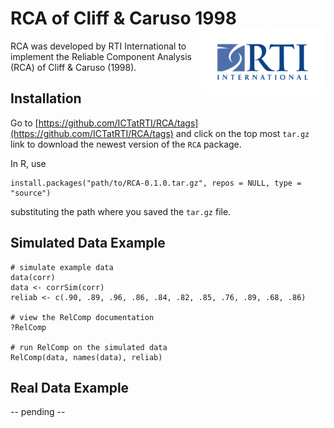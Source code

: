 RCA of Cliff &amp; Caruso 1998 <img src="man/figures/200px-Rti-logo.png" align="right" />
========================================================

RCA was developed by RTI International to implement the Reliable Component 
Analysis (RCA) of Cliff &amp; Caruso (1998).

## Installation

Go to [https://github.com/ICTatRTI/RCA/tags](https://github.com/ICTatRTI/RCA/tags)
and click on the top most `tar.gz` link to download the newest version of the `RCA` package.


In R, use

```
install.packages("path/to/RCA-0.1.0.tar.gz", repos = NULL, type = "source")
```

substituting the path where you saved the `tar.gz` file. 

## Simulated Data Example

```
# simulate example data 
data(corr)
data <- corrSim(corr)
reliab <- c(.90, .89, .96, .86, .84, .82, .85, .76, .89, .68, .86)

# view the RelComp documentation
?RelComp

# run RelComp on the simulated data
RelComp(data, names(data), reliab)
```

## Real Data Example

-- pending --

